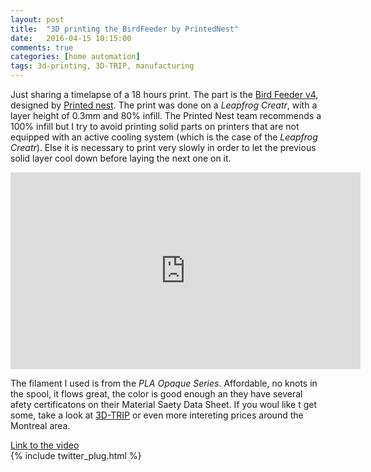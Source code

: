 ```yaml
---
layout: post
title:  "3D printing the BirdFeeder by PrintedNest"
date:   2016-04-15 10:15:00
comments: true
categories: [home automation]
tags: 3d-printing, 3D-TRIP, manufacturing
---
```


   Just sharing a timelapse of a 18 hours print. The part is the [Bird Feeder v4](www.thingiverse.com/thing:359618), designed by [Printed nest](www.printednest.com). The print was done on a _Leapfrog Creatr_, with a layer height of 0.3mm and 80% infill. The Printed Nest team recommends a 100% infill but I try to avoid printing solid parts on printers that are not equipped with an active cooling system (which is the case of the _Leapfrog Creatr_). Else it is necessary to print very slowly in order to let the previous solid layer cool down before laying the next one on it.

<iframe width="560" height="315" src="https://www.youtube.com/embed/-dhpyRYRMGw" frameborder="0" allowfullscreen></iframe>

   The filament I used is from the *PLA Opaque Series*. Affordable, no knots in the spool, it flows great, the color is good enough an they have several afety certificatons on their Material Saety Data Sheet. If you woul like t get some, take a look at [3D-TRIP](www.3dtrip.ca) or even more intereting prices around the Montreal area. 
   
[Link to the video](https://youtu.be/-dhpyRYRMGw)  
{% include twitter_plug.html %}

